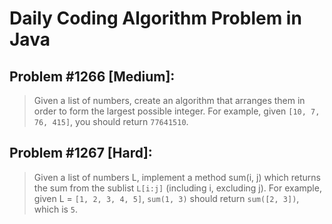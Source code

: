 # Daily Coding Algorithm Problem in Java

## Problem #1266 [Medium]: 
> Given a list of numbers, create an algorithm that arranges them in order to form the largest possible integer. 
> For example, given `[10, 7, 76, 415]`, you should return `77641510`.

## Problem #1267 [Hard]:
> Given a list of numbers L, implement a method sum(i, j) which returns the sum from the sublist `L[i:j]` (including i, excluding j).
> For example, given L = `[1, 2, 3, 4, 5]`, `sum(1, 3)` should return `sum([2, 3])`, which is `5`.